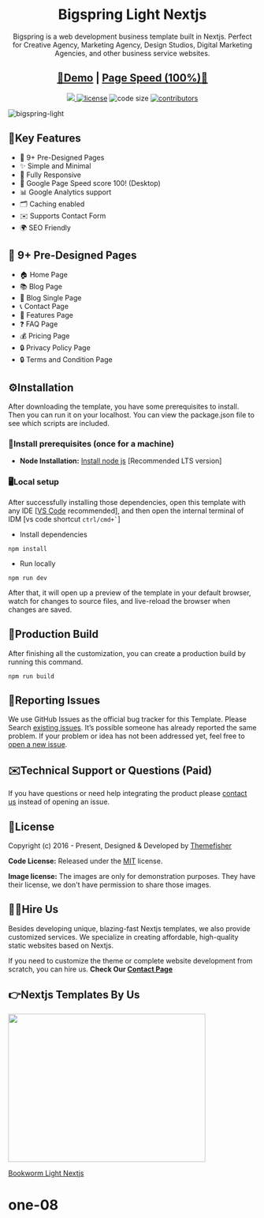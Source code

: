 <h1 align=center>Bigspring Light Nextjs</h1> 
<p align=center>Bigspring is a web development business template built in Nextjs. Perfect for Creative Agency, Marketing Agency, Design Studios, Digital Marketing Agencies, and other business service websites.</p>
<h2 align="center"> <a target="_blank" href="https://bigspring-light-nextjs.vercel.app/" rel="nofollow">👀Demo</a> | <a  target="_blank" href="https://pagespeed.web.dev/report?url=https%3A%2F%2Fbigspring-light-nextjs.vercel.app%2F&form_factor=desktop">Page Speed (100%)🚀</a>
</h2>



<p align=center>
  <a href="https://github.com/vercel/next.js/releases/tag/v13.0.6" alt="Contributors">
    <img src="https://img.shields.io/static/v1?label=NEXTJS&message=13.0&color=000&logo=nextjs" />
  </a>

  <a href="https://github.com/themefisher/bigspring-light-nextjs/blob/main/LICENSE">
    <img src="https://img.shields.io/github/license/themefisher/bigspring-light-nextjs" alt="license"></a>

  <img src="https://img.shields.io/github/languages/code-size/themefisher/bigspring-light-nextjs" alt="code size">

  <a href="https://github.com/themefisher/bigspring-light-nextjs/graphs/contributors">
    <img src="https://img.shields.io/github/contributors/themefisher/bigspring-light-nextjs" alt="contributors"></a>
</p>

![bigspring-light](https://demo.gethugothemes.com/thumbnails/bigspring-light.png)

## 🔑Key Features

- 📄 9+ Pre-Designed Pages
- ✨ Simple and Minimal
- 📱 Fully Responsive
- 🚀 Google Page Speed score 100! (Desktop)
- 📊 Google Analytics support
- 🗂️ Caching enabled
- ✉️ Supports Contact Form
- 🌍 SEO Friendly

## 📄 9+ Pre-Designed Pages

- 🏠 Home Page
- 📚 Blog Page
- 📝 Blog Single Page
- 📞 Contact Page
- 📄 Features Page
- ❓ FAQ Page
- 💰 Pricing Page
- 🔒 Privacy Policy Page
- 🔒 Terms and Condition Page

<!-- installation -->
## ⚙️Installation

After downloading the template, you have some prerequisites to install. Then you can run it on your localhost. You can view the package.json file to see which scripts are included.

### 🔧Install prerequisites (once for a machine)

* **Node Installation:** [Install node js](https://nodejs.org/en/download/) [Recommended LTS version]

### 🖥️Local setup

After successfully installing those dependencies, open this template with any IDE [[VS Code](https://code.visualstudio.com/) recommended], and then open the internal terminal of IDM [vs code shortcut <code>ctrl/cmd+\`</code>]

* Install dependencies

```
npm install
```

* Run locally

```
npm run dev
```

After that, it will open up a preview of the template in your default browser, watch for changes to source files, and live-reload the browser when changes are saved.

## 🔨Production Build

After finishing all the customization, you can create a production build by running this command.

```
npm run build
```

<!-- reporting issue -->
## 🐞Reporting Issues

We use GitHub Issues as the official bug tracker for this Template. Please Search [existing issues](https://github.com/themefisher/bigspring-light-nextjs/issues). It’s possible someone has already reported the same problem.
If your problem or idea has not been addressed yet, feel free to [open a new issue](https://github.com/themefisher/bigspring-light-nextjs/issues).

<!-- support -->
## ✉️Technical Support or Questions (Paid)

If you have questions or need help integrating the product please [contact us](https://themefisher.com/contact) instead of opening an issue.

<!-- licence -->
## 📄License

Copyright (c) 2016 - Present, Designed & Developed by [Themefisher](https://themefisher.com)

**Code License:** Released under the [MIT](https://github.com/themefisher/bigspring-light-nextjs/blob/main/LICENSE) license.

**Image license:** The images are only for demonstration purposes. They have their license, we don't have permission to share those images.

## 👨‍💻Hire Us

Besides developing unique, blazing-fast Nextjs templates, we also provide customized services. We specialize in creating affordable, high-quality static websites based on Nextjs.

If you need to customize the theme or complete website development from scratch, you can hire us. **Check Our
[Contact Page](https://themefisher.com/contact)**

## 👉Nextjs Templates By Us

<a href="https://themefisher.com/products/bookworm-light-nextjs">
<img src="https://demo.gethugothemes.com/thumbnails/bookworm.png" height="300" width="400"/>
<p>Bookworm Light Nextjs</p>
</a>

# one-08

